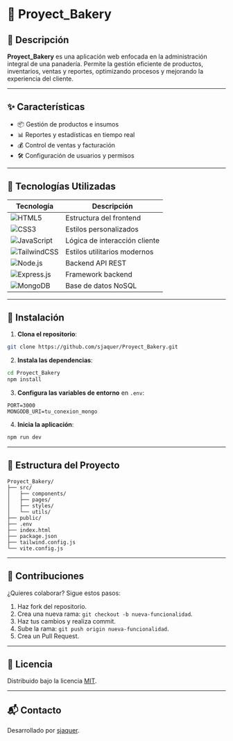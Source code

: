 
# 🥐 Proyect_Bakery

## 📌 Descripción

**Proyect_Bakery** es una aplicación web enfocada en la administración integral de una panadería. Permite la gestión eficiente de productos, inventarios, ventas y reportes, optimizando procesos y mejorando la experiencia del cliente.

---

## ✨ Características

- 📦 Gestión de productos e insumos
- 📊 Reportes y estadísticas en tiempo real
- 💰 Control de ventas y facturación
- 🛠️ Configuración de usuarios y permisos

---

## 🧰 Tecnologías Utilizadas

| Tecnología | Descripción |
|-----------|-------------|
| ![HTML5](https://img.shields.io/badge/HTML5-E34F26?style=flat&logo=html5&logoColor=white) | Estructura del frontend |
| ![CSS3](https://img.shields.io/badge/CSS3-1572B6?style=flat&logo=css3&logoColor=white) | Estilos personalizados |
| ![JavaScript](https://img.shields.io/badge/JavaScript-F7DF1E?style=flat&logo=javascript&logoColor=black) | Lógica de interacción cliente |
| ![TailwindCSS](https://img.shields.io/badge/TailwindCSS-06B6D4?style=flat&logo=tailwindcss&logoColor=white) | Estilos utilitarios modernos |
| ![Node.js](https://img.shields.io/badge/Node.js-339933?style=flat&logo=node.js&logoColor=white) | Backend API REST |
| ![Express.js](https://img.shields.io/badge/Express.js-000000?style=flat&logo=express&logoColor=white) | Framework backend |
| ![MongoDB](https://img.shields.io/badge/MongoDB-47A248?style=flat&logo=mongodb&logoColor=white) | Base de datos NoSQL |

---

## 🚀 Instalación

1. **Clona el repositorio**:

```bash
git clone https://github.com/sjaquer/Proyect_Bakery.git
```

2. **Instala las dependencias**:

```bash
cd Proyect_Bakery
npm install
```

3. **Configura las variables de entorno** en `.env`:

```env
PORT=3000
MONGODB_URI=tu_conexion_mongo
```

4. **Inicia la aplicación**:

```bash
npm run dev
```

---

## 📁 Estructura del Proyecto

```
Proyect_Bakery/
├── src/
│   ├── components/
│   ├── pages/
│   ├── styles/
│   └── utils/
├── public/
├── .env
├── index.html
├── package.json
├── tailwind.config.js
└── vite.config.js
```

---

## 🤝 Contribuciones

¿Quieres colaborar? Sigue estos pasos:

1. Haz fork del repositorio.
2. Crea una nueva rama: `git checkout -b nueva-funcionalidad`.
3. Haz tus cambios y realiza commit.
4. Sube la rama: `git push origin nueva-funcionalidad`.
5. Crea un Pull Request.

---

## 📝 Licencia

Distribuido bajo la licencia [MIT](LICENSE).

---

## 📬 Contacto

Desarrollado por [sjaquer](https://github.com/sjaquer).

